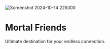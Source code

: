 ![Screenshot 2024-10-14 225000](https://github.com/user-attachments/assets/aaf1d7f5-3b32-4f3e-8885-411e475ca3cb)

<h1>Mortal Friends</h1>
Ultimate destination for your endless connection.
